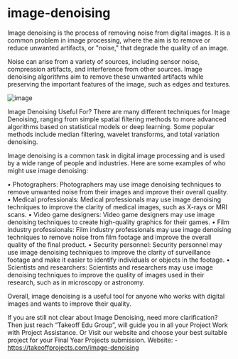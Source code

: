 # image-denoising
Image denoising is the process of removing noise from digital images. It is a common problem in image processing, where the aim is to remove or reduce unwanted artifacts, or "noise," that degrade the quality of an image.

Noise can arise from a variety of sources, including sensor noise, compression artifacts, and interference from other sources. Image denoising algorithms aim to remove these unwanted artifacts while preserving the important features of the image, such as edges and textures.

![image](https://user-images.githubusercontent.com/122364815/222647527-b2f8021e-23a3-4e64-ab8f-5512d8ae2b2e.png)

Image Denoising Useful For?
There are many different techniques for Image Denoising, ranging from simple spatial filtering methods to more advanced algorithms based on statistical models or deep learning. Some popular methods include median filtering, wavelet transforms, and total variation denoising.

Image denoising is a common task in digital image processing and is used by a wide range of people and industries. Here are some examples of who might use image denoising:

•	Photographers: Photographers may use image denoising techniques to remove unwanted noise from their images and improve their overall quality.
•	Medical professionals: Medical professionals may use image denoising techniques to improve the clarity of medical images, such as X-rays or MRI scans.
•	Video game designers: Video game designers may use image denoising techniques to create high-quality graphics for their games.
•	Film industry professionals: Film industry professionals may use image denoising techniques to remove noise from film footage and improve the overall quality of the final product.
•	Security personnel: Security personnel may use image denoising techniques to improve the clarity of surveillance footage and make it easier to identify individuals or objects in the footage.
•	Scientists and researchers: Scientists and researchers may use image denoising techniques to improve the quality of images used in their research, such as in microscopy or astronomy.

Overall, image denoising is a useful tool for anyone who works with digital images and wants to improve their quality.

If you are still not clear about Image Denoising, need more clarification? Then just reach “Takeoff Edu Group”, will guide you in all your Project Work with Project Assistance. Or Visit our website and choose your best suitable project for your Final Year Projects submission. 
Website: - https://takeoffprojects.com/image-denoising
